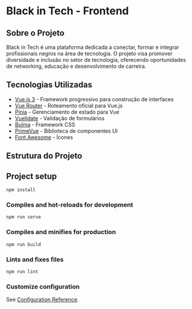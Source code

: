 # Black in Tech - Frontend

## Sobre o Projeto

Black in Tech é uma plataforma dedicada a conectar, formar e integrar profissionais negros na área de tecnologia. O projeto visa promover diversidade e inclusão no setor de tecnologia, oferecendo oportunidades de networking, educação e desenvolvimento de carreira.

## Tecnologias Utilizadas

- [Vue.js 3](https://vuejs.org/) - Framework progressivo para construção de interfaces
- [Vue Router](https://router.vuejs.org/) - Roteamento oficial para Vue.js
- [Pinia](https://pinia.vuejs.org/) - Gerenciamento de estado para Vue
- [Vuelidate](https://vuelidate-next.netlify.app/) - Validação de formulários
- [Bulma](https://bulma.io/) - Framework CSS
- [PrimeVue](https://primevue.org/) - Biblioteca de componentes UI
- [Font Awesome](https://fontawesome.com/) - Ícones

## Estrutura do Projeto

## Project setup
```
npm install
```

### Compiles and hot-reloads for development
```
npm run serve
```

### Compiles and minifies for production
```
npm run build
```

### Lints and fixes files
```
npm run lint
```

### Customize configuration
See [Configuration Reference](https://cli.vuejs.org/config/).
